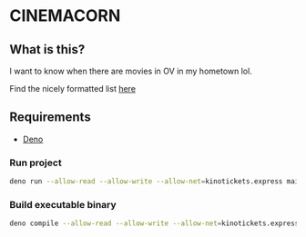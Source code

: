 # CINEMACORN

## What is this?

I want to know when there are movies in OV in my hometown lol.

Find the nicely formatted list
[here](https://github.com/julic0rn/cinemacorn/releases)

## Requirements

- [Deno](https://docs.deno.com/runtime/manual/getting_started/installation/)

### Run project

```sh
deno run --allow-read --allow-write --allow-net=kinotickets.express main.ts
```

### Build executable binary

```sh
deno compile --allow-read --allow-write --allow-net=kinotickets.express main.ts --output cinemacorn
```
